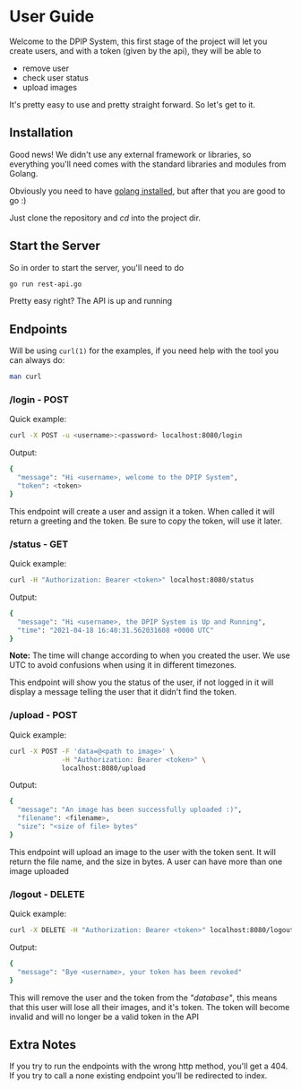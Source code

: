# User Guide

Welcome to the DPIP System, this first stage of the project will let you
create users, and with a token (given by the api), they will be able to
* remove user
* check user status
* upload images

It's pretty easy to use and pretty straight forward. So let's get to it.

## Installation

Good news! We didn't use any external framework or libraries, so everything
you'll need comes with the standard libraries and modules from Golang.

Obviously you need to have [golang installed][install], but after that you
are good to go :)

Just clone the repository and _cd_ into the project dir.

## Start the Server

So in order to start the server, you'll need to do
```bash
go run rest-api.go
```
Pretty easy right? The API is up and running

## Endpoints

Will be using `curl(1)` for the examples, if you need help with the tool
you can always do:
```bash
man curl
```

### /login - POST

Quick example:
```bash
curl -X POST -u <username>:<password> localhost:8080/login
```
Output:
```bash
{
  "message": "Hi <username>, welcome to the DPIP System",
  "token": <token>
}
```

This endpoint will create a user and assign it a token. When called it will
return a greeting and the token. Be sure to copy the token, will use it later.

### /status - GET

Quick example:
```bash
curl -H "Authorization: Bearer <token>" localhost:8080/status
```
Output:
```bash
{
  "message": "Hi <username>, the DPIP System is Up and Running",
  "time": "2021-04-18 16:40:31.562031608 +0000 UTC"
}
```
**Note:** The time will change according to when you created the user. We use UTC to
avoid confusions when using it in different timezones.

This endpoint will show you the status of the user, if not logged in it will
display a message telling the user that it didn't find the token.

### /upload - POST
Quick example:
```bash
curl -X POST -F 'data=@<path to image>' \
             -H "Authorization: Bearer <token>" \
             localhost:8080/upload
```
Output:
```bash
{
  "message": "An image has been successfully uploaded :)",
  "filename": <filename>,
  "size": "<size of file> bytes"
}
```

This endpoint will upload an image to the user with the token sent. It will
return the file name, and the size in bytes. A user can have more than one
image uploaded

### /logout - DELETE

Quick example:
```bash
curl -X DELETE -H "Authorization: Bearer <token>" localhost:8080/logout
```
Output:
```bash
{
  "message": "Bye <username>, your token has been revoked"
}
```

This will remove the user and the token from the _"database"_, this means that
this user will lose all their images, and it's token. The token will become
invalid and will no longer be a valid token in the API

## Extra Notes

If you try to run the endpoints with the wrong http method, you'll
get a 404. If you try to call a none existing endpoint you'll be redirected to
index.

[install]: https://golang.org/doc/install
